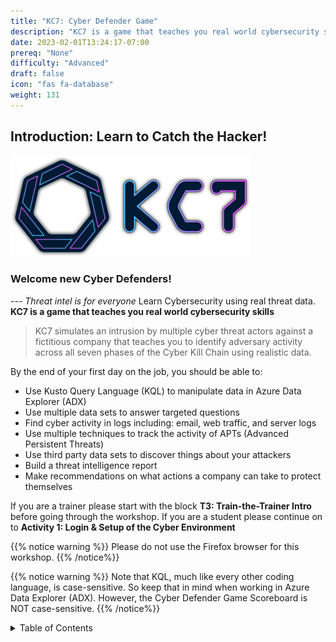 ```yaml
---
title: "KC7: Cyber Defender Game"
description: "KC7 is a game that teaches you real world cybersecurity skills used by professional Cyber Defenders"
date: 2023-02-01T13:24:17-07:00
prereq: "None"
difficulty: "Advanced"
draft: false
icon: "fas fa-database"
weight: 131
---
```


## Introduction: Learn to Catch the Hacker!

<img src="https://github.com/bgrant34/workshops/blob/master/content/english/kusto-kc7/Images/KC7Logo.png?raw=true" alt="logo" height="20%">

### Welcome new Cyber Defenders! 
*--- Threat intel is for everyone*
Learn Cybersecurity using real threat data.
**KC7 is a game that teaches you real world cybersecurity skills**
>KC7 simulates an intrusion by multiple cyber threat actors against a fictitious company that teaches you to identify adversary activity across all seven phases of the Cyber Kill Chain using realistic data.

By the end of your first day on the job, you should be able to: 
-  Use Kusto Query Language (KQL) to manipulate data in Azure Data Explorer (ADX)  
-  Use multiple data sets to answer targeted questions  
-  Find cyber activity in logs including: email, web traffic, and server logs  
-  Use multiple techniques to track the activity of APTs (Advanced Persistent Threats)  
-  Use third party data sets to discover things about your attackers   
-  Build a threat intelligence report    
-  Make recommendations on what actions a company can take to protect themselves    

If you are a trainer please start with the block **T3: Train-the-Trainer Intro** before going through the workshop. If you are a student please continue on to **Activity 1: Login & Setup of the Cyber Environment**

{{% notice warning %}}
Please do not use the Firefox browser for this workshop.
{{% /notice%}}


{{% notice warning %}}
Note that KQL, much like every other coding language, is case-sensitive. So keep that in mind when working in Azure Data Explorer (ADX). However, the Cyber Defender Game Scoreboard is NOT case-sensitive.
{{% /notice%}}

<details>
<summary>Table of Contents</summary>
{{% children /%}}
</details>
